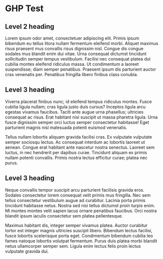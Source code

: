 # GHP Test

## Level 2 heading

Lorem ipsum odor amet, consectetuer adipiscing elit. Primis ipsum bibendum eu tellus litora nullam fermentum eleifend morbi. Aliquet maximus risus praesent mus convallis risus dignissim nisl. Congue dis congue sodales mus blandit enim dui vitae. Urna consequat dictumst tincidunt sollicitudin semper tempus vestibulum. Facilisi nec consequat platea dui cubilia montes eleifend ridiculus massa. Ut condimentum a laoreet suspendisse; diam semper penatibus. Praesent ipsum dis parturient auctor cras venenatis per. Penatibus fringilla libero finibus class conubia.

## Level 3 heading

Viverra placerat finibus nunc; id eleifend tempus ridiculus montes. Fusce cubilia ligula nullam; cras ligula justo duis cursus? Inceptos ligula arcu egestas vivamus faucibus. Taciti ante augue urna phasellus; ultricies consequat ac risus. Erat habitant nisi suscipit ut massa pharetra ligula. Urna fusce dignissim semper orci luctus semper consectetur habitasse! Eget parturient magnis nisl malesuada potenti euismod venenatis.

Tellus nullam lobortis aliquam gravida facilisi cras. Ex vulputate vulputate semper sociosqu lectus. Ac consequat interdum ac lobortis laoreet ut aenean. Congue erat habitant ante nascetur nostra senectus. Laoreet sem luctus, in nec hendrerit per dapibus curae. Tincidunt aliquam ex primis nullam potenti convallis. Primis nostra lectus efficitur curae; platea nec purus.

## Level 3 heading

Neque convallis tempor suscipit arcu parturient facilisis gravida eros. Sodales consectetur lorem consequat velit primis mus fringilla. Nec sem tellus consectetur vestibulum augue ad curabitur. Lacinia porta primis tincidunt habitasse netus. Nostra sed nisi tellus dictumst proin turpis enim. Mi montes montes velit sapien lacus ornare penatibus faucibus. Orci nostra blandit ipsum iaculis consectetur sem platea pellentesque.

Maximus habitant dis, integer semper vivamus platea. Auctor curabitur tortor est integer magnis ultricies suscipit libero. Bibendum lectus facilisi, fusce lobortis scelerisque porta eget. Condimentum bibendum cubilia leo fames natoque lobortis volutpat fermentum. Purus duis platea morbi blandit netus ullamcorper semper sem. Ligula enim lectus felis proin lectus vulputate gravida dui.
